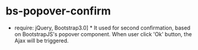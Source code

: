 # bs-popover-confirm
* require: jQuery, Bootstrap3.0] *
It used for second confirmation, based on BootstrapJS's popover component.
When user click 'Ok' button, the Ajax will be triggered.